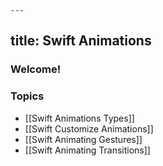     ---
title: Swift Animations
---

### Welcome!

### Topics

- [[Swift Animations Types]]
- [[Swift Customize Animations]]
- [[Swift Animating Gestures]]
- [[Swift Animating Transitions]]
